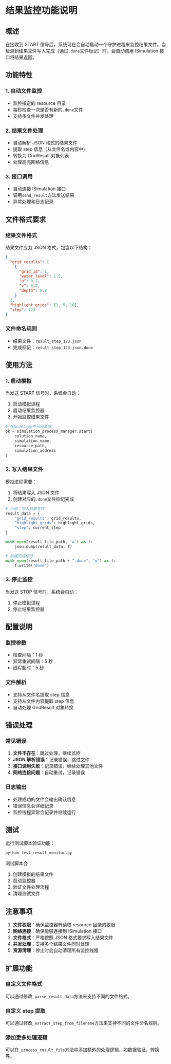 # 结果监控功能说明

## 概述

在接收到 START 信号后，系统现在会自动启动一个守护进程来监控结果文件。当检测到结果文件写入完成（通过`.done`文件标记）时，会自动调用 ISimulation 接口将结果返回。

## 功能特性

### 1. 自动文件监控

- 监控指定的 resource 目录
- 每秒检查一次是否有新的`.done`文件
- 支持多文件并发处理

### 2. 结果文件处理

- 自动解析 JSON 格式的结果文件
- 提取 step 信息（从文件名或内容中）
- 转换为 GridResult 对象列表
- 处理高亮网格信息

### 3. 接口调用

- 自动连接 ISimulation 接口
- 调用`send_result`方法发送结果
- 异常处理和日志记录

## 文件格式要求

### 结果文件格式

结果文件应为 JSON 格式，包含以下结构：

```json
{
  "grid_results": [
    {
      "grid_id": 1,
      "water_level": 1.5,
      "u": 0.1,
      "v": 0.2,
      "depth": 0.8
    }
  ],
  "highlight_grids": [1, 5, 10],
  "step": 123
}
```

### 文件命名规则

- 结果文件：`result_step_123.json`
- 完成标记：`result_step_123.json.done`

## 使用方法

### 1. 启动模拟

当发送 START 信号时，系统会自动：

1. 启动模拟进程
2. 启动结果监控器
3. 开始监控结果文件

```python
# 在model.py中已经集成
ok = simulation_process_manager.start(
    solution_name,
    simulation_name,
    resource_path,
    simulation_address
)
```

### 2. 写入结果文件

模拟进程需要：

1. 将结果写入 JSON 文件
2. 创建对应的`.done`文件标记完成

```python
# 示例：写入结果文件
result_data = {
    "grid_results": grid_results,
    "highlight_grids": highlight_grids,
    "step": current_step
}

with open(result_file_path, 'w') as f:
    json.dump(result_data, f)

# 创建完成标记
with open(result_file_path + ".done", 'w') as f:
    f.write("done")
```

### 3. 停止监控

当发送 STOP 信号时，系统会自动：

1. 停止模拟进程
2. 停止结果监控器

## 配置说明

### 监控参数

- 检查间隔：1 秒
- 异常重试间隔：5 秒
- 线程超时：5 秒

### 文件解析

- 支持从文件名提取 step 信息
- 支持从文件内容提取 step 信息
- 自动处理 GridResult 对象转换

## 错误处理

### 常见错误

1. **文件不存在**：跳过处理，继续监控
2. **JSON 解析错误**：记录错误，跳过文件
3. **接口调用失败**：记录错误，继续处理其他文件
4. **网络连接问题**：自动重试，记录错误

### 日志输出

- 处理成功的文件会输出确认信息
- 错误信息会详细记录
- 监控线程异常会记录并继续运行

## 测试

运行测试脚本验证功能：

```bash
python test_result_monitor.py
```

测试脚本会：

1. 创建模拟的结果文件
2. 启动监控器
3. 验证文件处理流程
4. 清理测试文件

## 注意事项

1. **文件权限**：确保监控器有读取 resource 目录的权限
2. **网络连接**：确保能够连接到 ISimulation 接口
3. **文件格式**：严格按照 JSON 格式要求写入结果文件
4. **并发处理**：支持多个结果文件同时处理
5. **资源清理**：停止时会自动清理所有监控线程

## 扩展功能

### 自定义文件格式

可以通过修改`_parse_result_data`方法来支持不同的文件格式。

### 自定义 step 提取

可以通过修改`_extract_step_from_filename`方法来支持不同的文件命名规则。

### 添加更多处理逻辑

可以在`_process_result_file`方法中添加额外的处理逻辑，如数据验证、转换等。
